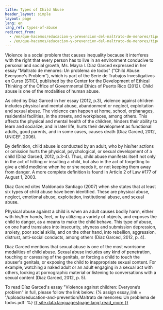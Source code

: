 ```yaml
---
title: Types of Child Abuse
header_layout: simple
layout: page
lang: en
lang_ref: types-of-abuse
redirect_from:
  - /en/que-hacemos/educacion-y-prevencion-del-maltrato-de-menores/tipos-de-maltrato-en-menores
  - /en/que-hacemos/educacion-y-prevencion-del-maltrato-de-menores/tipos-de-maltrato-en-menores/
---
```

Violence is a social problem that causes inequality because it interferes with the right that every person has to live in an environment conducive to personal and social growth, Ms. Mayra l. Díaz  Garced expressed in her essay "Maltrato de menores: Un problema de todos" ("Child Abuse: Everyone's Problem"), which is part of the Serie de Trabajos Investigativos en Curso (STIC), published by the Center for the Development of Ethical Thinking of the Office of Governmental Ethics of Puerto Rico (2012). Child abuse is one of the modalities of human abuse.

As cited by Díaz Garced in her essay (2012, p.3), violence against children includes physical and mental abuse, abandonment or neglect, exploitation and sexual abuse.  The violence can happen at home, school, orphanages, residential facilities, in the streets, and workplaces, among others. This affects the physical and mental health of the children, hinders their ability to learn and socialize, and in later life, hurts their development as functional adults, good parents, and in some cases, causes death (Díaz Garced, 2012, UNICEF, 2006).

By definition, child abuse is conducted by an adult, who by his/her actions or omission hurts the physical, psychological, or sexual development of a child (Díaz Garced, 2012, p.3-4). Thus, child abuse manifests itself not only in the act of hitting or insulting a child, but also in the act of forgetting to give a child medicine when he or she needs it, or not keeping them away from danger.  A more complete definition is found in Article 2 of Law #177 of August 1, 2003.

Díaz Garced cites Maldonado Santiago (2007) when she states that at least six types of child abuse have been identified. These are physical abuse, neglect, emotional abuse, exploitation, institutional abuse, and sexual abuse.

Physical abuse against a child is when an adult causes bodily harm, either with his/her hands, feet, or by utilizing a variety of objects, and exposes the child to danger, as a means to make the child behave. This type of abuse, on one hand translates into insecurity, shyness and submission depression, anxiety, poor social skills, and on the other hand, into rebellion, aggression, distrust, anti-social conducts, among others (Díaz Garced, 2012, p. 4).

Díaz Garced mentions that sexual abuse is one of the most worrisome modalities of child abuse. Sexual abuse includes any kind of penetration, touching or caressing of the genitals, or forcing a child to touch the abuser's genitals, or exposing the child to inappropriate sexual content. For example, watching a naked adult or an adult engaging in a sexual act with others, looking at pornographic material or listening to conversations with a sexual content (Díaz Garced, 2012, p. 5).

To read Díaz Garced's essay "Violence against children: Everyone’s problem" in full, please follow the link below:
{% assign essay_link = '/uploads/education-and-prevention/Maltrato de menores: Un problema de todos.pdf' %}
<a href="{{ essay_link | absolute_url }}" class="button is-secondary is-medium" target="_blank">
  {{ site.data.languages[page.lang].read_more }}
</a>
